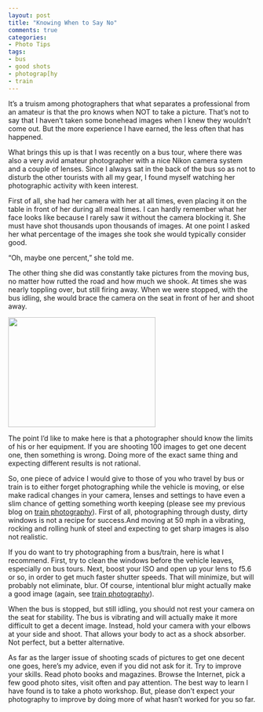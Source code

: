 ```yaml
---
layout: post
title: "Knowing When to Say No"
comments: true
categories:
- Photo Tips
tags:
- bus
- good shots
- photograp[hy
- train
---
```

It’s a truism among photographers that what separates a professional from an amateur is that the pro knows when NOT to take a picture. That’s not to say that I haven’t taken some bonehead images when I knew they wouldn’t come out. But the more experience I have earned, the less often that has happened.

What brings this up is that I was recently on a bus tour, where there was also a very avid amateur photographer with a nice Nikon camera system and a couple of lenses. Since I always sat in the back of the bus so as not to disturb the other tourists with all my gear, I found myself watching her photographic activity with keen interest.

First of all, she had her camera with her at all times, even placing it on the table in front of her during all meal times. I can hardly remember what her face looks like because I rarely saw it without the camera blocking it. She must have shot thousands upon thousands of images. At one point I asked her what percentage of the images she took she would typically consider good.

“Oh, maybe one percent,” she told me.

The other thing she did was constantly take pictures from the moving bus, no matter how rutted the road and how much we shook. At times she was nearly toppling over, but still firing away. When we were stopped, with the bus idling, she would brace the camera on the seat in front of her and shoot away.

<a href="http://blog.lesterpickerphoto.com/wp-content/uploads/2012/05/CameraAwesomePhoto.jpg"><img class="size-medium wp-image-2125" title="CameraAwesomePhoto" src="http://blog.lesterpickerphoto.com/wp-content/uploads/2012/05/CameraAwesomePhoto-300x224.jpg" alt="" width="300" height="224"></a>

The point I’d like to make here is that a photographer should know the limits of his or her equipment. If you are shooting 100 images to get one decent one, then something is wrong. Doing more of the exact same thing and expecting different results is not rational.

So, one piece of advice I would give to those of you who travel by bus or train is to either forget photographing while the vehicle is moving, or else make radical changes in your camera, lenses and settings to have even a slim chance of getting something worth keeping (please see my previous blog on <a href="http://blog.lesterpickerphoto.com/2010/08/17/train-photography/">train photography</a>). First of all, photographing through dusty, dirty windows is not a recipe for success.And moving at 50 mph in a vibrating, rocking and rolling hunk of steel and expecting to get sharp images is also not realistic.

If you do want to try photographing from a bus/train, here is what I recommend. First, try to clean the windows before the vehicle leaves, especially on bus tours. Next, boost your ISO and open up your lens to f5.6 or so, in order to get much faster shutter speeds. That will minimize, but will probably not eliminate, blur. Of course, intentional blur might actually make a good image (again, see <a href="http://blog.lesterpickerphoto.com/2010/08/17/train-photography/">train photography</a>).

When the bus is stopped, but still idling, you should not rest your camera on the seat for stability. The bus is vibrating and will actually make it more difficult to get a decent image. Instead, hold your camera with your elbows at your side and shoot. That allows your body to act as a shock absorber. Not perfect, but a better alternative.

As far as the larger issue of shooting scads of pictures to get one decent one goes, here’s my advice, even if you did not ask for it. Try to improve your skills. Read photo books and magazines. Browse the Internet, pick a few good photo sites, visit often and pay attention. The best way to learn I have found is to take a photo workshop. But, please don’t expect your photography to improve by doing more of what hasn’t worked for you so far.